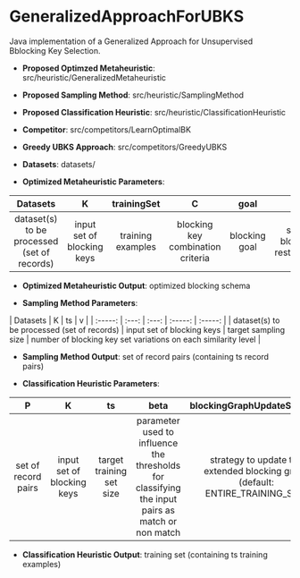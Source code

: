 # GeneralizedApproachForUBKS
Java implementation of a Generalized Approach for Unsupervised Bblocking Key Selection.

- **Proposed Optimzed Metaheuristic**: src/heuristic/GeneralizedMetaheuristic
  
- **Proposed Sampling Method**: src/heuristic/SamplingMethod

- **Proposed Classification Heuristic**: src/heuristic/ClassificationHeuristic
 
- **Competitor**: src/competitors/LearnOptimalBK
 
- **Greedy UBKS Approach**: src/competitors/GreedyUBKS

- **Datasets**: datasets/

- **Optimized Metaheuristic Parameters**: 

| Datasets | K | trainingSet | C | goal | Psi |
| :-----: | :---: | :---: | :-----: | :---: | :---: | 
| dataset(s) to be processed (set of records) | input set of blocking keys | training examples  | blocking key combination criteria | blocking goal | set of blocking restrictions |

- **Optimized Metaheuristic Output**: optimized blocking schema 

- **Sampling Method Parameters**: 

| Datasets | K | ts | v |
| :-----: | :---: | :---: | :-----: | :-----: | 
| dataset(s) to be processed (set of records) | input set of blocking keys  | target sampling size  | number of blocking key set variations on each similarity level |

- **Sampling Method Output**: set of record pairs (containing ts record pairs)

- **Classification Heuristic Parameters**: 

| P | K | ts | beta | blockingGraphUpdateStrategy | 
| :-----: | :---: | :---: | :-----: | :-----: | 
| set of record pairs | input set of blocking keys | target training set size | parameter used to influence the thresholds for classifying the input pairs as match or non match | strategy to update the extended blocking graph (default: ENTIRE_TRAINING_SET) | 

- **Classification Heuristic Output**: training set (containing ts training examples)
